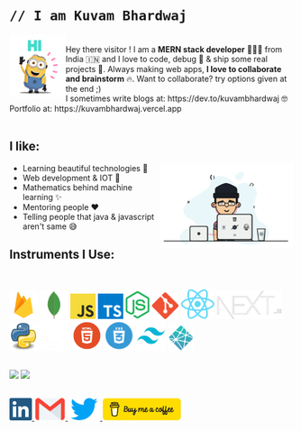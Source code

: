 <h1><code>// I am Kuvam Bhardwaj</code></h1>
<img src='gif/hello.gif' height='110' align='left'>
<br />
Hey there visitor !
I am a <b>MERN stack developer</b> 👨🏻‍💻 from India 🇮🇳 and I love to code, debug 🐞 & ship some real projects 🚀. Always making web apps, <b>I love to collaborate and brainstorm</b> 🔥. Want to collaborate? try options given at the end ;)<br />
I sometimes write blogs at: https://dev.to/kuvambhardwaj 🤓<br />
Portfolio at: https://kuvambhardwaj.vercel.app
</b><br /><br />

<h2><b>I like:</b></h2>
<img align='right' src='gif/cool.gif' height='150' />
<ul>
    <li>Learning beautiful technologies 🥰</li>
    <li>Web development & IOT 🚀</li>
    <li>Mathematics behind machine learning ✨</li>
    <li>Mentoring people ❤️</li>
    <li>Telling people that java & javascript aren't same 😅</li>
</ul>

<h2><b>Instruments I Use:</b></h2><br />

<img
    src='images/firebase.png'
    height='50'
/>
<img
    src='images/mongo.webp'
    height='50'
/>
<img
    src='images/js.jpeg'
    height='45'
/>
<img
    src='images/typescript.png'
    height='45'
/>
<img
    src='images/node.png'
    height='50'
/>
<img
    src='images/git.png'
    height='47'
/>
<img
    src='images/react.png'
    height='53'
/>
<img
    src='images/next.png'
    height='50'
/>
<img
    src='images/python.png'
    height='50'
/>
<img
    src='images/github.png'
    height='53'
/>
<img
    src='images/html.webp'
    height='53'
/>
<img
    src='images/css.webp'
    height='53'
/>
<img
    src='images/tailwind.png'
    height='53'
/>
<img
    src='images/netlify.png'
    height='45'
/>
<br /><br />

[<img height='165' src='https://github-readme-stats.vercel.app/api?username=kuvamdazeus&theme=dracula' />]()   [<img src='https://github-readme-stats.vercel.app/api/top-langs/?username=kuvamdazeus&theme=dracula&layout=compact' />]()<br /><br />


[
    <img
        src='images/linkedin-logo-copy.png' height='40'
    />
](https://www.linkedin.com/in/kuvam-bhardwaj-8007161ba/)
[
    <img
        src='images/gmail.png' height='40'
    />
](mailto:kuvambhardwaj0529@gmail.com)
[
    <img
        src='images/twitter.png' height='40'
    />
](https://twitter.com/BhardwajKuvam)
[
    <img
        src='images/coffee.png' height='40'
    />
](https://www.buymeacoffee.com/kuvam)
